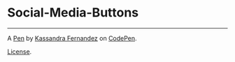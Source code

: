 # Social-Media-Buttons
--------------------


A [Pen](http://codepen.io/kassfedz/pen/gabWKO) by [Kassandra Fernandez](http://codepen.io/kassfedz) on [CodePen](http://codepen.io/).

[License](http://codepen.io/kassfedz/pen/gabWKO/license).
